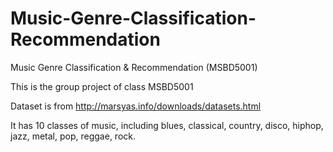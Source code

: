 # Music-Genre-Classification-Recommendation
Music Genre Classification &amp; Recommendation (MSBD5001)

This is the group project of class MSBD5001

Dataset is from http://marsyas.info/downloads/datasets.html

It has 10 classes of music, including blues, classical, country, disco, hiphop, jazz, metal, pop, reggae, rock.
